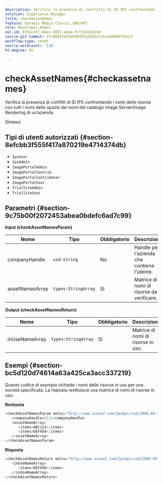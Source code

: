 ```yaml
---
description: Verifica la presenza di conflitti di ID IPS confrontando i nomi delle risorse con tutti i nomi dello spazio dei nomi del catalogo Image Server/Image Rendering di un’azienda.
solution: Experience Manager
title: checkAssetNames
feature: Dynamic Media Classic,SDK/API
role: Developer,Admin
exl-id: 0756c4fc-64ec-4022-a6aa-fcf1542b41b0
source-git-commit: 77c88d5fe20e048f6fad2bb23cb1abe090793acf
workflow-type: tm+mt
source-wordcount: '116'
ht-degree: 9%

---
```


# checkAssetNames{#checkassetnames}

Verifica la presenza di conflitti di ID IPS confrontando i nomi delle risorse con tutti i nomi dello spazio dei nomi del catalogo Image Server/Image Rendering di un’azienda.

Sintassi

## Tipi di utenti autorizzati {#section-8efcbb3f555f417a870219e4714374db}

* `IpsUser`
* `IpsAdmin`
* `ImagePortalAdmin`
* `ImagePortalContrib`
* `ImagePortalContribUser`
* `ImagePortalUser`
* `TrialSiteAdmin`
* `TrialSiteUser`

## Parametri {#section-9c75b00f2072453abea0bdefc6ad7c99}

**Input (checkAssetNamesParam)**

| Nome | Tipo | Obbligatorio | Descrizione |
|---|---|---|---|
| companyHandle | `xsd:string` | No | Handle per l&#39;azienda che contiene l&#39;utente. |
| assetNamesArray | `types:StringArray` | Sì | Matrice di nomi di risorse da verificare. |

**Output (checkAssetNamesReturn)**

| Nome | Tipo | Obbligatorio | Descrizione |
|---|---|---|---|
| inUseNameArray | `types:StringArray` | Sì | Matrice di nomi di risorse in uso. |

## Esempi {#section-bc5d120d74614a63a425ca3acc337219}

Questo codice di esempio richiede i nomi delle risorse in uso per una società specificata. La risposta restituisce una matrice di nomi di risorse in uso.

**Richiesta**

```java
<checkAssetNamesParam xmlns="http://www.scene7.com/IpsApi/xsd/2008-09-10">
   <companyHandle>c|1</companyHandle>
   <assetNameArray>
      <items>ABC123</items>
      <items>DEF456</items>
   </assetNameArray>
</checkAssetNamesParam>
```

**Risposta**

```java
<checkAssetNamesReturn xmlns="http://www.scene7.com/IpsApi/xsd/2008-09-10">
   <inUseNameArray>
      <items>DEF456</items>
   </inUseNameArray>
</checkAssetNamesReturn>
```
